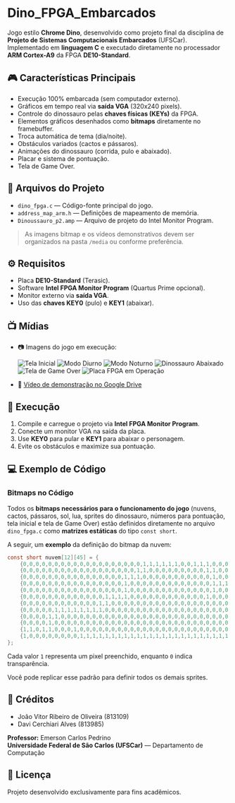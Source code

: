 # Dino_FPGA_Embarcados

Jogo estilo **Chrome Dino**, desenvolvido como projeto final da disciplina de **Projeto de Sistemas Computacionais Embarcados** (UFSCar). Implementado em **linguagem C** e executado diretamente no processador **ARM Cortex-A9** da FPGA **DE10-Standard**.

## :video_game: Características Principais

- Execução 100% embarcada (sem computador externo).
- Gráficos em tempo real via **saída VGA** (320x240 pixels).
- Controle do dinossauro pelas **chaves físicas (KEYs)** da FPGA.
- Elementos gráficos desenhados como **bitmaps** diretamente no framebuffer.
- Troca automática de tema (dia/noite).
- Obstáculos variados (cactos e pássaros).
- Animações do dinossauro (corrida, pulo e abaixado).
- Placar e sistema de pontuação.
- Tela de Game Over.

## :floppy_disk: Arquivos do Projeto

- `dino_fpga.c` — Código-fonte principal do jogo.
- `address_map_arm.h` — Definições de mapeamento de memória.
- `Dinoussauro_p2.amp` — Arquivo de projeto do Intel Monitor Program.

> As imagens bitmap e os vídeos demonstrativos devem ser organizados na pasta `/media` ou conforme preferência.

## :gear: Requisitos

- Placa **DE10-Standard** (Terasic).
- Software **Intel FPGA Monitor Program** (Quartus Prime opcional).
- Monitor externo via **saída VGA**.
- Uso das **chaves KEY0** (pulo) e **KEY1** (abaixar).

## :tv: Mídias

- 📷 Imagens do jogo em execução:

  ![Tela Inicial](Imagens/tela_inicial.png)
  ![Modo Diurno](Imagens/modo_dia.png)
  ![Modo Noturno](Imagens/modo_noite.png)
  ![Dinossauro Abaixado](Imagens/dino_abaixado.png)
  ![Tela de Game Over](Imagens/game_over.png)
  ![Placa FPGA em Operação](Imagens/placa_fpga.png)

- 🎥 [Vídeo de demonstração no Google Drive](https://drive.google.com/file/d/1Jg21BqgiIf8z2gxjvxtYR6zhrmLHtB3L/view?usp=drive_link)

## :rocket: Execução

1. Compile e carregue o projeto via **Intel FPGA Monitor Program**.
2. Conecte um monitor VGA na saída da placa.
3. Use **KEY0** para pular e **KEY1** para abaixar o personagem.
4. Evite os obstáculos e maximize sua pontuação.

## :computer: Exemplo de Código

### Bitmaps no Código

Todos os **bitmaps necessários para o funcionamento do jogo** (nuvens, cactos, pássaros, sol, lua, sprites do dinossauro, números para pontuação, tela inicial e tela de Game Over) estão definidos diretamente no arquivo `dino_fpga.c` como **matrizes estáticas** do tipo `const short`.

A seguir, um **exemplo** da definição do bitmap da nuvem:

```c
const short nuvem[12][45] = {
    {0,0,0,0,0,0,0,0,0,0,0,0,0,0,0,0,0,0,0,1,1,1,1,1,1,0,0,1,1,1,0,0,0,0,0,0,0,0,0,0,0,0,0,0,0},
    {0,0,0,0,0,0,0,0,0,0,0,0,0,0,0,0,0,0,1,1,0,0,0,0,0,0,0,0,0,1,1,0,0,0,0,0,0,0,0,0,0,0,0,0,0},
    {0,0,0,0,0,0,0,0,0,0,0,0,0,0,0,0,1,1,1,0,0,0,0,0,0,0,0,0,0,0,1,0,0,0,0,0,0,0,0,0,0,0,0,0,0},
    {0,0,0,0,0,0,0,0,0,0,0,0,0,0,0,0,1,0,0,0,0,0,0,0,0,0,0,0,0,0,1,1,1,1,0,0,0,0,0,0,0,0,0,0,0},
    {0,0,0,0,0,0,0,0,0,0,0,0,0,0,0,0,1,0,0,0,0,0,0,0,0,0,0,0,0,0,1,0,0,1,1,1,1,1,1,0,0,0,0,0,0},
    {0,0,0,0,0,0,0,0,0,0,0,0,0,1,1,1,1,0,0,0,0,0,0,0,0,0,0,0,0,1,0,0,0,0,0,0,0,0,1,0,0,0,0,0,0},
    {0,0,0,0,0,0,0,0,0,0,0,0,1,1,0,0,0,0,0,0,0,0,0,0,0,0,0,0,0,0,0,0,0,0,0,0,0,0,1,1,1,1,0,0,0},
    {0,0,0,0,0,1,1,1,1,1,1,1,1,0,0,0,0,0,0,0,0,0,0,0,0,0,0,0,0,0,0,0,0,0,0,0,0,0,0,0,0,1,0,0,0},
    {0,0,0,0,1,1,0,0,0,0,0,0,0,0,0,0,0,0,0,0,0,0,0,0,0,0,0,0,0,0,0,0,0,0,0,0,0,0,0,0,0,1,1,1,0},
    {0,0,0,0,1,0,0,0,0,0,0,0,0,0,0,0,0,0,0,0,0,0,0,0,0,0,0,0,0,0,0,0,0,0,0,0,0,0,0,0,0,0,0,1,0},
    {1,1,0,1,1,0,0,0,1,0,0,0,0,0,0,0,0,0,0,0,0,0,0,0,0,0,0,0,0,0,0,0,0,0,0,0,0,0,0,0,0,0,0,0,1},
    {1,0,0,0,0,0,0,0,0,1,1,1,1,1,1,1,1,1,1,1,1,1,1,1,1,1,1,1,1,1,1,1,1,1,1,1,1,1,1,1,1,1,1,1,1},
};
```

Cada valor `1` representa um pixel preenchido, enquanto `0` indica transparência.

Você pode replicar esse padrão para definir todos os demais sprites.

## :busts_in_silhouette: Créditos

- João Vitor Ribeiro de Oliveira (813109)
- Davi Cerchiari Alves (813985)

**Professor:** Emerson Carlos Pedrino  
**Universidade Federal de São Carlos (UFSCar)** — Departamento de Computação

## :page_facing_up: Licença

Projeto desenvolvido exclusivamente para fins acadêmicos.
